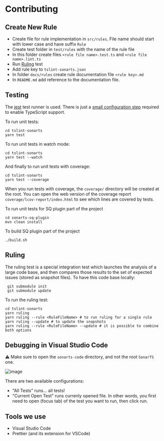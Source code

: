 # Contributing

## Create New Rule

* Create file for rule implementation in `src/rules`. File name should start with lower case and have suffix `Rule`
* Create test folder in `test/rules` with the name of the rule file
* In this folder create files `<rule file name>.test.ts` and `<rule file name>.lint.ts`
* Run [Ruling](#ruling) test
* Add rule key to `tslint-sonarts.json`
* In folder `docs/rules` create rule documentation file `<rule key>.md`
* In `README.md` add reference to the documentation file.

## Testing

The [jest](http://facebook.github.io/jest/) test runner is used. There is just a
[small configuration step](https://github.com/SonarSource/SonarTS/blob/master/tslint-sonarts/jest.config.js) required
to enable TypeScript support.

To run unit tests:

```
cd tslint-sonarts
yarn test
```

To run unit tests in watch mode:

```
cd tslint-sonarts
yarn test --watch
```

And finally to run unit tests with coverage:

```
cd tslint-sonarts
yarn test --coverage
```

When you run tests with coverage, the `coverage/` directory will be created at the root. You can
open the web version of the coverage report `coverage/lcov-report/index.html` to see which lines are covered by tests.

To run unit tests for SQ plugin part of the project

```
cd sonarts-sq-plugin
mvn clean install
```

To build SQ plugin part of the project

```
./build.sh
```

## <a name="ruling"></a>Ruling

The ruling test is a special integration test which launches the analysis of a large code base,
and then compares those results to the set of expected issues (stored as snapshot files).
To have this code base locally:

```
 git submodule init
 git submodule update
```

To run the ruling test:

```
cd tslint-sonarts
yarn ruling
yarn ruling --rule <RuleFileName> # to run ruling for a single rule
yarn ruling --update # to update the snapshots
yarn ruling --rule <RuleFileName> --update # it is possible to combine both options
```

## Debugging in Visual Studio Code

:warning: Make sure to open the `sonarts-code` directory, and not the root `SonarTS` one.

![image](https://user-images.githubusercontent.com/2317341/34045676-3e0456b0-e1aa-11e7-9278-7e109512de79.png)

There are two available configurations:

* "All Tests" runs... all tests!
* "Current Open Test" runs currenly opened file. In other words, you first need to open (focus tab) of the test you want to run, then click run.

## Tools we use

* Visual Studio Code
* Prettier (and its extension for VSCode)
